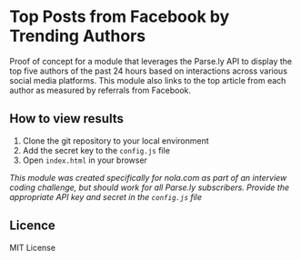 # Top Posts from Facebook by Trending Authors
Proof of concept for a module that leverages the Parse.ly API to display the top five authors of the past 24 hours based on interactions across various social media platforms. This module also links to the top article from each author as measured by referrals from Facebook.

## How to view results
1. Clone the git repository to your local environment
2. Add the secret key to the `config.js` file
3. Open `index.html` in your browser

*This module was created specifically for nola.com as part of an interview coding challenge, but should work for all Parse.ly subscribers. Provide the appropriate API key and secret in the `config.js` file*

## Licence 
MIT License